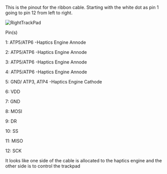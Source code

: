 This is the pinout for the ribbon cable. Starting with the white dot as pin 1 going to pin 12 from left to right.

![RightTrackPad](https://github.com/MichaelZaugg/OpenSteamController-Continued/assets/26980031/8011e839-85fa-49b8-87e3-3cf58929fd1b)

Pin(s)

1: ATP5/ATP6  -Haptics Engine Annode

2: ATP5/ATP6  -Haptics Engine Annode 

3: ATP5/ATP6  -Haptics Engine Annode

4: ATP5/ATP6  -Haptics Engine Annode

5: GND/ ATP3, ATP4 -Haptics Engine Cathode

6: VDD

7: GND

8: MOSI

9: DR

10: SS

11: MISO

12: SCK

It looks like one side of the cable is allocated to the haptics engine and the other side is to control the trackpad
